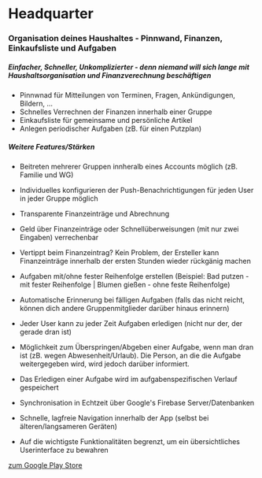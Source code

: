 # Headquarter
### Organisation deines Haushaltes - Pinnwand, Finanzen, Einkaufsliste und Aufgaben
##### Einfacher, Schneller, Unkomplizierter - denn niemand will sich lange mit Haushaltsorganisation und Finanzverechnung beschäftigen

- Pinnwnad für Mitteilungen von Terminen, Fragen, Ankündigungen, Bildern, ...
- Schnelles Verrechnen der Finanzen innerhalb einer Gruppe
- Einkaufsliste für gemeinsame und persönliche Artikel
- Anlegen periodischer Aufgaben (zB. für einen Putzplan)

##### Weitere Features/Stärken
- Beitreten mehrerer Gruppen innheralb eines Accounts möglich (zB. Familie und WG)
- Individuelles konfigurieren der Push-Benachrichtigungen für jeden User in jeder Gruppe möglich
- Transparente Finanzeinträge und Abrechnung
- Geld über Finanzeinträge oder Schnellüberweisungen (mit nur zwei Eingaben) verrechenbar
- Vertippt beim Finanzeintrag? Kein Problem, der Ersteller kann Finanzeinträge innerhalb der ersten Stunden wieder rückgänig machen
- Aufgaben mit/ohne fester Reihenfolge erstellen (Beispiel: Bad putzen - mit fester Reihenfolge | Blumen gießen - ohne feste Reihenfolge)
- Automatische Erinnerung bei fälligen Aufgaben (falls das nicht reicht, können dich andere Gruppenmitglieder darüber hinaus erinnern)
- Jeder User kann zu jeder Zeit Aufgaben erledigen (nicht nur der, der gerade dran ist)
- Möglichkeit zum Überspringen/Abgeben einer Aufgabe, wenn man dran ist (zB. wegen Abwesenheit/Urlaub). Die Person, an die die Aufgabe weitergegeben wird, wird jedoch darüber informiert.
- Das Erledigen einer Aufgabe wird im aufgabenspezifischen Verlauf gespeichert

- Synchronisation in Echtzeit über Google's Firebase Server/Datenbanken
- Schnelle, lagfreie Navigation innerhalb der App (selbst bei älteren/langsameren Geräten)
- Auf die wichtigste Funktionalitäten begrenzt, um ein übersichtliches Userinterface zu bewahren

[zum Google Play Store](https://play.google.com/store/apps/details?id=christian.eilers.flibber)
